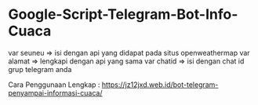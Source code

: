 # Google-Script-Telegram-Bot-Info-Cuaca
var seuneu => isi dengan api yang didapat pada situs openweathermap
var alamat => lengkapi dengan api yang sama
var chatid => isi dengan chat id grup telegram anda

Cara Penggunaan Lengkap : https://jz12jxd.web.id/bot-telegram-penyampai-informasi-cuaca/
